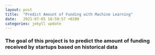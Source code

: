 ```yaml
---
layout: post
title:  "Predict Amount of Funding with Machine Learning"
date:   2021-07-05 18:59:57 +0200
categories: jekyll update
---
```

### The goal of this project is to predict the amount of funding received by startups based on historical data